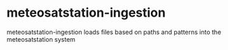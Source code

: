 # meteosatstation-ingestion

meteosatstation-ingestion loads files based on paths and patterns into the meteosatstation system
